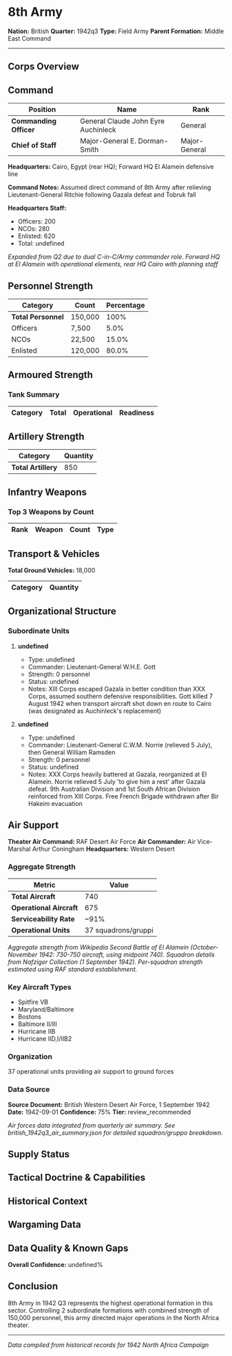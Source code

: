 # 8th Army

**Nation:** British
**Quarter:** 1942q3
**Type:** Field Army
**Parent Formation:** Middle East Command

---

## Corps Overview

## Command

| Position | Name | Rank |
|----------|------|------|
| **Commanding Officer** | General Claude John Eyre Auchinleck | General |
| **Chief of Staff** | Major-General E. Dorman-Smith | Major-General |

**Headquarters:** Cairo, Egypt (rear HQ); Forward HQ El Alamein defensive line

**Command Notes:** Assumed direct command of 8th Army after relieving Lieutenant-General Ritchie following Gazala defeat and Tobruk fall

**Headquarters Staff:**
- Officers: 200
- NCOs: 280
- Enlisted: 620
- Total: undefined

*Expanded from Q2 due to dual C-in-C/Army commander role. Forward HQ at El Alamein with operational elements, rear HQ Cairo with planning staff*

## Personnel Strength

| Category | Count | Percentage |
|----------|-------|------------|
| **Total Personnel** | 150,000 | 100% |
| Officers | 7,500 | 5.0% |
| NCOs | 22,500 | 15.0% |
| Enlisted | 120,000 | 80.0% |

## Armoured Strength

### Tank Summary

| Category | Total | Operational | Readiness |
|----------|-------|-------------|----------|

## Artillery Strength

| Category | Quantity |
|----------|----------|
| **Total Artillery** | 850 |

## Infantry Weapons

### Top 3 Weapons by Count

| Rank | Weapon | Count | Type |
|------|--------|-------|------|

## Transport & Vehicles

**Total Ground Vehicles:** 18,000

| Category | Quantity |
|----------|----------|

## Organizational Structure

### Subordinate Units

1. **undefined**
   - Type: undefined
   - Commander: Lieutenant-General W.H.E. Gott
   - Strength: 0 personnel
   - Status: undefined
   - Notes: XIII Corps escaped Gazala in better condition than XXX Corps, assumed southern defensive responsibilities. Gott killed 7 August 1942 when transport aircraft shot down en route to Cairo (was designated as Auchinleck's replacement)

2. **undefined**
   - Type: undefined
   - Commander: Lieutenant-General C.W.M. Norrie (relieved 5 July), then General William Ramsden
   - Strength: 0 personnel
   - Status: undefined
   - Notes: XXX Corps heavily battered at Gazala, reorganized at El Alamein. Norrie relieved 5 July 'to give him a rest' after Gazala defeat. 9th Australian Division and 1st South African Division reinforced from XIII Corps. Free French Brigade withdrawn after Bir Hakeim evacuation

## Air Support

**Theater Air Command:** RAF Desert Air Force
**Air Commander:** Air Vice-Marshal Arthur Coningham
**Headquarters:** Western Desert

### Aggregate Strength

| Metric | Value |
|--------|-------|
| **Total Aircraft** | 740 |
| **Operational Aircraft** | 675 |
| **Serviceability Rate** | ~91% |
| **Operational Units** | 37 squadrons/gruppi |

*Aggregate strength from Wikipedia Second Battle of El Alamein (October-November 1942: 730-750 aircraft, using midpoint 740). Squadron details from Nafziger Collection (1 September 1942). Per-squadron strength estimated using RAF standard establishment.*

### Key Aircraft Types

- Spitfire VB
- Maryland/Baltimore
- Bostons
- Baltimore II/III
- Hurricane IIB
- Hurricane IID,I/IIB2

### Organization

37 operational units providing air support to ground forces

### Data Source

**Source Document:** British Western Desert Air Force, 1 September 1942
**Date:** 1942-09-01
**Confidence:** 75%
**Tier:** review_recommended

*Air forces data integrated from quarterly air summary. See british_1942q3_air_summary.json for detailed squadron/gruppo breakdown.*

## Supply Status

## Tactical Doctrine & Capabilities

## Historical Context

## Wargaming Data

## Data Quality & Known Gaps

**Overall Confidence:** undefined%

## Conclusion

8th Army in 1942 Q3 represents the highest operational formation in this sector. Controlling 2 subordinate formations with combined strength of 150,000 personnel, this army directed major operations in the North Africa theater. 

---

*Data compiled from historical records for 1942 North Africa Campaign*

